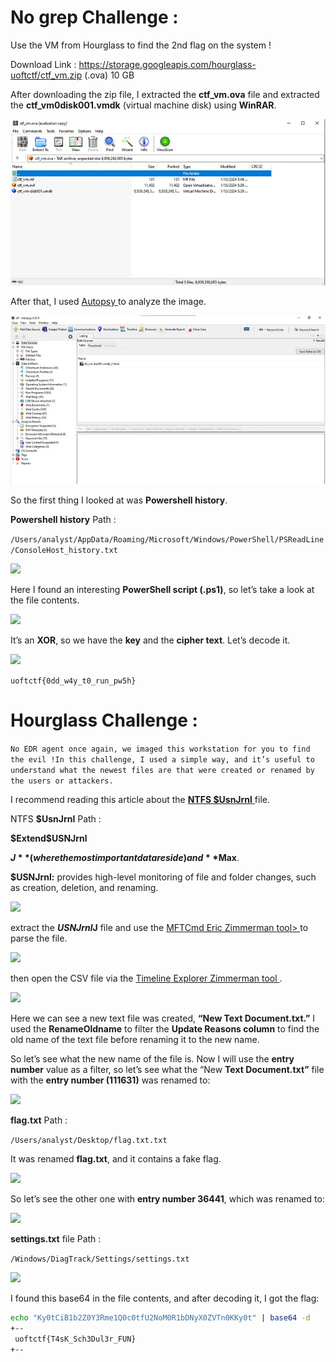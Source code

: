 <h1>No grep Challenge :</h1>


Use the VM from Hourglass to find the 2nd flag on the system !


Download Link : https://storage.googleapis.com/hourglass-uoftctf/ctf_vm.zip (.ova) 10 GB


After downloading the zip file, I extracted the **ctf_vm.ova** file and extracted the **ctf_vm0disk001.vmdk** (virtual machine disk) using **WinRAR**.


<img src="https://github.com/mrfa3i643/Writeups/blob/main/UOFTCTF%202024%20-%20Forensics%20/img/1.webp">


After that, I used <a href="https://www.autopsy.com/download/"> Autopsy </a> to analyze the image.


<img src="https://github.com/mrfa3i643/Writeups/blob/main/UOFTCTF%202024%20-%20Forensics%20/img/2.webp">


So the first thing I looked at was **Powershell history**.


**Powershell history** Path :


```/Users/analyst/AppData/Roaming/Microsoft/Windows/PowerShell/PSReadLine/ConsoleHost_history.txt```


<img src="https://github.com/mrfa3i643/Writeups/blob/main/UOFTCTF%202024%20-%20Forensics%20/img/3.webp">


Here I found an interesting **PowerShell script (.ps1)**, so let’s take a look at the file contents.


<img src="https://github.com/mrfa3i643/Writeups/blob/main/UOFTCTF%202024%20-%20Forensics%20/img/4.webp">


It’s an **XOR**, so we have the **key** and the **cipher text**. Let’s decode it.


<img src="https://github.com/mrfa3i643/Writeups/blob/main/UOFTCTF%202024%20-%20Forensics%20/img/5.webp">


```uoftctf{0dd_w4y_t0_run_pw5h}```
<h1>Hourglass Challenge :</h1>


```No EDR agent once again, we imaged this workstation for you to find the evil !In this challenge, I used a simple way, and it’s useful to understand what the newest files are that were created or renamed by the users or attackers.```


I recommend reading this article about the <a href="https://www.orionforensics.com/forensics-tools/ntfs-journal-viewer-jv/"> **NTFS $UsnJrnl** </a> file.


NTFS **$UsnJrnl** Path :


**$Extend\$USNJrnl**


**$J** (where the most important data reside) and **$Max**.


**$USNJrnl:** provides high-level monitoring of file and folder changes, such as creation, deletion, and renaming.


<img src="https://github.com/mrfa3i643/Writeups/blob/main/UOFTCTF%202024%20-%20Forensics%20/img/6.webp">


extract the **$USNJrnl$J** file and use the <a href="https://ericzimmerman.github.io/#!index.md"> MFTCmd Eric Zimmerman tool> </a> to parse the file.


<img src="https://github.com/mrfa3i643/Writeups/blob/main/UOFTCTF%202024%20-%20Forensics%20/img/7.webp">


then open the CSV file via the <a href="https://ericzimmerman.github.io/#!index.md"> Timeline Explorer Zimmerman tool </a>.


<img src="https://github.com/mrfa3i643/Writeups/blob/main/UOFTCTF%202024%20-%20Forensics%20/img/8.webp">


Here we can see a new text file was created, **“New Text Document.txt.”** I used the **RenameOldname** to filter the **Update Reasons column** to find the old name of the text file before renaming it to the new name.


So let’s see what the new name of the file is. Now I will use the **entry number** value as a filter, so let’s see what the “New **Text Document.txt”** file with the **entry number (111631)** was renamed to:


<img src="https://github.com/mrfa3i643/Writeups/blob/main/UOFTCTF%202024%20-%20Forensics%20/img/9.webp">


**flag.txt** Path :


```/Users/analyst/Desktop/flag.txt.txt```


It was renamed **flag.txt**, and it contains a fake flag.


<img src="https://github.com/mrfa3i643/Writeups/blob/main/UOFTCTF%202024%20-%20Forensics%20/img/10.webp">


So let’s see the other one with **entry number 36441**, which was renamed to:


<img src="https://github.com/mrfa3i643/Writeups/blob/main/UOFTCTF%202024%20-%20Forensics%20/img/11.webp">


**settings.txt** file Path :


```/Windows/DiagTrack/Settings/settings.txt```


<img src="https://github.com/mrfa3i643/Writeups/blob/main/UOFTCTF%202024%20-%20Forensics%20/img/12.webp">


I found this base64 in the file contents, and after decoding it, I got the flag:


```sh
echo "Ky0tCiB1b2Z0Y3Rme1Q0c0tfU2NoM0R1bDNyX0ZVTn0KKy0t" | base64 -d
+--
 uoftctf{T4sK_Sch3Dul3r_FUN}
+--
```
